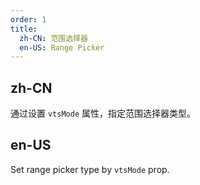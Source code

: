 ```yaml
---
order: 1
title:
  zh-CN: 范围选择器
  en-US: Range Picker
---
```


## zh-CN

通过设置 `vtsMode` 属性，指定范围选择器类型。

## en-US

Set range picker type by `vtsMode` prop.
